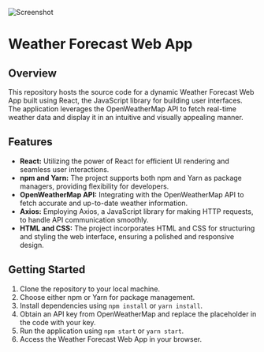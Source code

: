 ![Screenshot](https://github.com/Amankushwaha2/weather-forecast-webapp/assets/108605279/57cc8095-265b-4cb2-885c-46a1a44f0a85)


# Weather Forecast Web App

## Overview
This repository hosts the source code for a dynamic Weather Forecast Web App built using React, the JavaScript library for building user interfaces. The application leverages the OpenWeatherMap API to fetch real-time weather data and display it in an intuitive and visually appealing manner.

## Features
- **React:** Utilizing the power of React for efficient UI rendering and seamless user interactions.
- **npm and Yarn:** The project supports both npm and Yarn as package managers, providing flexibility for developers.
- **OpenWeatherMap API:** Integrating with the OpenWeatherMap API to fetch accurate and up-to-date weather information.
- **Axios:** Employing Axios, a JavaScript library for making HTTP requests, to handle API communication smoothly.
- **HTML and CSS:** The project incorporates HTML and CSS for structuring and styling the web interface, ensuring a polished and responsive design.

## Getting Started
1. Clone the repository to your local machine.
2. Choose either npm or Yarn for package management.
3. Install dependencies using `npm install` or `yarn install`.
4. Obtain an API key from OpenWeatherMap and replace the placeholder in the code with your key.
5. Run the application using `npm start` or `yarn start`.
6. Access the Weather Forecast Web App in your browser.

